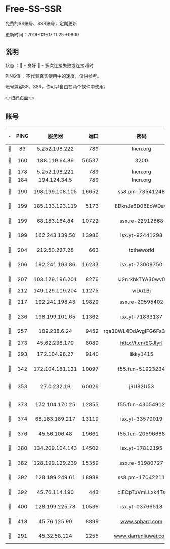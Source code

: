 # Free-SS-SSR

免费的SS账号、SSR账号，定期更新

更新时间：2019-03-07 11:25 +0800

## 说明

状态     ：🙂 - 良好 🙁 - 多次连接失败或连接超时

PING值   ：不代表真实使用中的速度，仅供参考。

账号兼容SS、SSR，你可以自由在两个软件中使用。

👉[扫码页面](https://liesauer.github.io/Free-SS-SSR/)👈

## 账号

|-|PING|服务器|端口|密码|加密方式|区域|
|:----:|:----:|:-----:|-----:|:----:|:----:|:----:|
|🙂|83|5.252.198.222|789|lncn.org|rc4|JP|
|🙂|160|188.119.64.89|56537|3200|aes-256-cfb|RU|
|🙂|178|5.252.198.221|789|lncn.org|rc4|JP|
|🙂|184|194.124.34.5|789|lncn.org|rc4|JP|
|🙂|190|198.199.108.105|16652|ss8.pm-73541248|aes-256-cfb|US|
|🙂|199|185.133.193.119|5173|EDknJe6D06EoWDaw|aes-256-cfb|US|
|🙂|199|68.183.164.84|10722|ssx.re-22912868|aes-256-cfb|US|
|🙂|199|162.243.139.50|13986|isx.yt-92441298|aes-256-cfb|US|
|🙂|204|212.50.227.28|663|totheworld|aes-256-cfb|US|
|🙂|206|192.241.193.86|16233|isx.yt-73009750|aes-256-cfb|US|
|🙂|207|103.129.196.201|8276|lJ2nrkbkTYA30wv0|aes-256-cfb|US|
|🙂|212|149.129.119.204|11275|wDu1Bj|rc4-md5|HK|
|🙂|217|192.241.198.43|19829|ssx.re-29595402|aes-256-cfb|US|
|🙂|236|198.199.101.65|11362|isx.yt-71833137|aes-256-cfb|US|
|🙂|257|109.238.6.24|9452|rqa30WL4DdAvgIFG6Fs3znzTa|aes-256-cfb|FR|
|🙂|273|45.62.238.179|8080|http://t.cn/EGJIyrl|rc4-md5|CA|
|🙂|293|172.104.98.27|9140|likky1415|aes-256-cfb|JP|
|🙂|342|172.104.181.121|10097|f55.fun-51923234|aes-256-cfb|SG|
|🙂|353|27.0.232.19|60026|j9U82U53|xchacha20-ietf-poly1305|HK|
|🙂|373|172.104.170.25|12855|f55.fun-43054912|aes-256-cfb|SG|
|🙂|374|68.183.189.217|13119|isx.yt-33579019|aes-256-cfb|SG|
|🙂|376|45.56.106.48|19661|f55.fun-20596688|aes-256-cfb|US|
|🙂|380|134.209.104.143|14502|isx.yt-17812195|aes-256-cfb|SG|
|🙂|382|128.199.129.239|15359|ssx.re-51980727|aes-256-cfb|SG|
|🙂|392|128.199.249.61|18988|ss8.pm-17042211|aes-256-cfb|SG|
|🙂|392|45.76.114.190|443|oiECpTuVmLLxk4Ts|aes-256-cfb|AU|
|🙂|400|128.199.225.78|10536|isx.yt-03766518|aes-256-cfb|SG|
|🙂|418|45.76.125.90|8899|www.sphard.com|aes-256-cfb|AU|
|🙂|291|45.32.58.124|2255|www.darrenliuwei.com|aes-256-cfb|JP|
